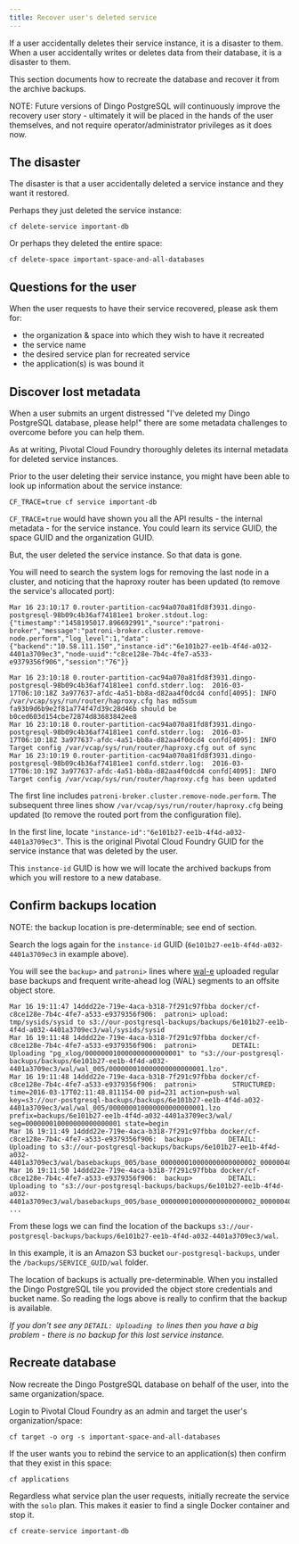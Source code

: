 ```yaml
---
title: Recover user's deleted service
---
```


If a user accidentally deletes their service instance, it is a disaster to them. When a user accidentally writes or deletes data from their database, it is a disaster to them.

This section documents how to recreate the database and recover it from the archive backups.

NOTE: Future versions of Dingo PostgreSQL will continuously improve the recovery user story - ultimately it will be placed in the hands of the user themselves, and not require operator/administrator privileges as it does now.

## <a id="disaster-problem"></a>The disaster

The disaster is that a user accidentally deleted a service instance and they want it restored.

Perhaps they just deleted the service instance:

```
cf delete-service important-db
```

Or perhaps they deleted the entire space:

```
cf delete-space important-space-and-all-databases
```

## <a id="questions-for-user"></a>Questions for the user

When the user requests to have their service recovered, please ask them for:

* the organization & space into which they wish to have it recreated
* the service name
* the desired service plan for recreated service
* the application(s) is was bound it

## <a id="discover-lost-metadata"></a>Discover lost metadata

When a user submits an urgent distressed "I've deleted my Dingo PostgreSQL database, please help!" there are some metadata challenges to overcome before you can help them.

As at writing, Pivotal Cloud Foundry thoroughly deletes its internal metadata for deleted service instances.

Prior to the user deleting their service instance, you might have been able to look up information about the service instance:

```
CF_TRACE=true cf service important-db
```

`CF_TRACE=true` would have shown you all the API results - the internal metadata - for the service instance. You could learn its service GUID, the space GUID and the organization GUID.

But, the user deleted the service instance. So that data is gone.

You will need to search the system logs for removing the last node in a cluster, and noticing that the haproxy router has been updated (to remove the service's allocated port):

```
Mar 16 23:10:17 0.router-partition-cac94a070a81fd8f3931.dingo-postgresql-98b09c4b36af74181ee1 broker.stdout.log:  {"timestamp":"1458195017.896692991","source":"patroni-broker","message":"patroni-broker.cluster.remove-node.perform","log_level":1,"data":{"backend":"10.58.111.150","instance-id":"6e101b27-ee1b-4f4d-a032-4401a3709ec3","node-uuid":"c8ce128e-7b4c-4fe7-a533-e9379356f906","session":"76"}}

Mar 16 23:10:18 0.router-partition-cac94a070a81fd8f3931.dingo-postgresql-98b09c4b36af74181ee1 confd.stderr.log:  2016-03-17T06:10:18Z 3a977637-afdc-4a51-bb8a-d82aa4f0dcd4 confd[4095]: INFO /var/vcap/sys/run/router/haproxy.cfg has md5sum fa93b9d6b9e2f81a774f47d39c28d46b should be b0ced603d154cbe72874d83683842ee8
Mar 16 23:10:18 0.router-partition-cac94a070a81fd8f3931.dingo-postgresql-98b09c4b36af74181ee1 confd.stderr.log:  2016-03-17T06:10:18Z 3a977637-afdc-4a51-bb8a-d82aa4f0dcd4 confd[4095]: INFO Target config /var/vcap/sys/run/router/haproxy.cfg out of sync
Mar 16 23:10:19 0.router-partition-cac94a070a81fd8f3931.dingo-postgresql-98b09c4b36af74181ee1 confd.stderr.log:  2016-03-17T06:10:19Z 3a977637-afdc-4a51-bb8a-d82aa4f0dcd4 confd[4095]: INFO Target config /var/vcap/sys/run/router/haproxy.cfg has been updated
```

The first line includes `patroni-broker.cluster.remove-node.perform`. The subsequent three lines show `/var/vcap/sys/run/router/haproxy.cfg` being updated (to remove the routed port from the configuration file).

In the first line, locate `"instance-id":"6e101b27-ee1b-4f4d-a032-4401a3709ec3"`. This is the original Pivotal Cloud Foundry GUID for the service instance that was deleted by the user.

This `instance-id` GUID is how we will locate the archived backups from which you will restore to a new database.

## <a id="confirm-backups-location"></a>Confirm backups location

NOTE: the backup location is pre-determinable; see end of section.

Search the logs again for the `instance-id` GUID (`6e101b27-ee1b-4f4d-a032-4401a3709ec3` in example above).

You will see the `backup>` and `patroni>` lines where [wal-e](https://github.com/wal-e/wal-e) uploaded regular base backups and frequent write-ahead log (WAL) segments to an offsite object store.

```
Mar 16 19:11:47 14ddd22e-719e-4aca-b318-7f291c97fbba docker/cf-c8ce128e-7b4c-4fe7-a533-e9379356f906:  patroni> upload: tmp/sysids/sysid to s3://our-postgresql-backups/backups/6e101b27-ee1b-4f4d-a032-4401a3709ec3/wal/sysids/sysid
Mar 16 19:11:48 14ddd22e-719e-4aca-b318-7f291c97fbba docker/cf-c8ce128e-7b4c-4fe7-a533-e9379356f906:  patroni>         DETAIL: Uploading "pg_xlog/000000010000000000000001" to "s3://our-postgresql-backups/backups/6e101b27-ee1b-4f4d-a032-4401a3709ec3/wal/wal_005/000000010000000000000001.lzo".
Mar 16 19:11:48 14ddd22e-719e-4aca-b318-7f291c97fbba docker/cf-c8ce128e-7b4c-4fe7-a533-e9379356f906:  patroni>         STRUCTURED: time=2016-03-17T02:11:48.811154-00 pid=231 action=push-wal key=s3://our-postgresql-backups/backups/6e101b27-ee1b-4f4d-a032-4401a3709ec3/wal/wal_005/000000010000000000000001.lzo prefix=backups/6e101b27-ee1b-4f4d-a032-4401a3709ec3/wal/ seg=000000010000000000000001 state=begin
Mar 16 19:11:49 14ddd22e-719e-4aca-b318-7f291c97fbba docker/cf-c8ce128e-7b4c-4fe7-a533-e9379356f906:  backup>         DETAIL: Uploading to s3://our-postgresql-backups/backups/6e101b27-ee1b-4f4d-a032-4401a3709ec3/wal/basebackups_005/base_000000010000000000000002_00000040/extended_version.txt.
Mar 16 19:11:50 14ddd22e-719e-4aca-b318-7f291c97fbba docker/cf-c8ce128e-7b4c-4fe7-a533-e9379356f906:  backup>         DETAIL: Uploading to "s3://our-postgresql-backups/backups/6e101b27-ee1b-4f4d-a032-4401a3709ec3/wal/basebackups_005/base_000000010000000000000002_00000040/tar_partitions/part_00000000.tar.lzo".
...
```

From these logs we can find the location of the backups `s3://our-postgresql-backups/backups/6e101b27-ee1b-4f4d-a032-4401a3709ec3/wal`.

In this example, it is an Amazon S3 bucket `our-postgresql-backups`, under the `/backups/SERVICE_GUID/wal` folder.

The location of backups is actually pre-determinable. When you installed the Dingo PostgreSQL tile you provided the object store credentials and bucket name. So reading the logs above is really to confirm that the backup is available.

_If you don't see any `DETAIL: Uploading to` lines then you have a big problem - there is no backup for this lost service instance._

## <a id="recreate-database"></a>Recreate database

Now recreate the Dingo PostgreSQL database on behalf of the user, into the same organization/space.

Login to Pivotal Cloud Foundry as an admin and target the user's organization/space:

```
cf target -o org -s important-space-and-all-databases
```

If the user wants you to rebind the service to an application(s) then confirm that they exist in this space:

```
cf applications
```

Regardless what service plan the user requests, initially recreate the service with the `solo` plan. This makes it easier to find a single Docker container and stop it.

```
cf create-service important-db
```

